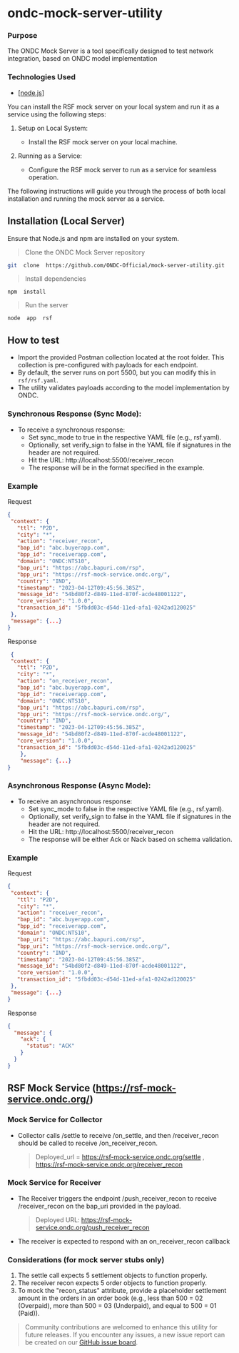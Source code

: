 # ondc-mock-server-utility

### Purpose

The ONDC Mock Server is a tool specifically designed to test network integration, based on ONDC model implementation

### Technologies Used

- [[node.js](https://nodejs.org/en/)]

You can install the RSF mock server on your local system and run it as a service using the following steps:

1. Setup on Local System:
   - Install the RSF mock server on your local machine.

2. Running as a Service:
   - Configure the RSF mock server to run as a service for seamless operation.

The following instructions will guide you through the process of both local installation and running the mock server as a service.

## Installation (Local Server)

Ensure that Node.js and npm are installed on your system.

> Clone the ONDC Mock Server repository

```bash
git  clone  https://github.com/ONDC-Official/mock-server-utility.git
```

> Install dependencies

```shell
npm  install
```

> Run the server

```shell
node  app  rsf
```

## How to test

- Import the provided Postman collection located at the root folder. This collection is pre-configured with payloads for each endpoint.
- By default, the server runs on port 5500, but you can modify this in `rsf/rsf.yaml`.
- The utility validates payloads according to the model implementation by ONDC.

### Synchronous Response (Sync Mode):

- To receive a synchronous response:
  - Set sync_mode to true in the respective YAML file (e.g., rsf.yaml).
  - Optionally, set verify_sign to false in the YAML file if signatures in the header are not required.
  - Hit the URL: http://localhost:5500/receiver_recon
  - The response will be in the format specified in the example.

### Example

Request

```json
{
 "context": {
   "ttl": "P2D",
   "city": "*",
   "action": "receiver_recon",
   "bap_id": "abc.buyerapp.com",
   "bpp_id": "receiverapp.com",
   "domain": "ONDC:NTS10",
   "bap_uri": "https://abc.bapuri.com/rsp",
   "bpp_uri": "https://rsf-mock-service.ondc.org/",
   "country": "IND",
   "timestamp": "2023-04-12T09:45:56.385Z",
   "message_id": "54bd80f2-d849-11ed-870f-acde48001122",
   "core_version": "1.0.0",
   "transaction_id": "5fbdd03c-d54d-11ed-afa1-0242ad120025"
 },
 "message": {...}
}
```

Response

```json
 {
 "context": {
   "ttl": "P2D",
   "city": "*",
   "action": "on_receiver_recon",
   "bap_id": "abc.buyerapp.com",
   "bpp_id": "receiverapp.com",
   "domain": "ONDC:NTS10",
   "bap_uri": "https://abc.bapuri.com/rsp",
   "bpp_uri": "https://rsf-mock-service.ondc.org/",
   "country": "IND",
   "timestamp": "2023-04-12T09:45:56.385Z",
   "message_id": "54bd80f2-d849-11ed-870f-acde48001122",
   "core_version": "1.0.0",
   "transaction_id": "5fbdd03c-d54d-11ed-afa1-0242ad120025"
    },
    "message": {...}
}
```

### Asynchronous Response (Async Mode):

- To receive an asynchronous response:
  - Set sync_mode to false in the respective YAML file (e.g., rsf.yaml).
  - Optionally, set verify_sign to false in the YAML file if signatures in the header are not required.
  - Hit the URL: http://localhost:5500/receiver_recon
  - The response will be either Ack or Nack based on schema validation.

### Example

Request

```json
{
 "context": {
   "ttl": "P2D",
   "city": "*",
   "action": "receiver_recon",
   "bap_id": "abc.buyerapp.com",
   "bpp_id": "receiverapp.com",
   "domain": "ONDC:NTS10",
   "bap_uri": "https://abc.bapuri.com/rsp",
   "bpp_uri": "https://rsf-mock-service.ondc.org/",
   "country": "IND",
   "timestamp": "2023-04-12T09:45:56.385Z",
   "message_id": "54bd80f2-d849-11ed-870f-acde48001122",
   "core_version": "1.0.0",
   "transaction_id": "5fbdd03c-d54d-11ed-afa1-0242ad120025"
 },
 "message": {...}
}
```

Response

```json
{
  "message": {
    "ack": {
      "status": "ACK"
    }
  }
}
```

## RSF Mock Service (https://rsf-mock-service.ondc.org/)

### Mock Service for Collector

- Collector calls /settle to receive /on_settle, and then /receiver_recon should be called to receive /on_receiver_recon.
  > Deployed_url = https://rsf-mock-service.ondc.org/settle , https://rsf-mock-service.ondc.org/receiver_recon

### Mock Service for Receiver

- The Receiver triggers the endpoint /push_receiver_recon to receive /receiver_recon on the bap_uri provided in the payload.
  > Deployed URL: https://rsf-mock-service.ondc.org/push_receiver_recon
- The receiver is expected to respond with an on_receiver_recon callback

### Considerations (for mock server stubs only)

1. The settle call expects 5 settlement objects to function properly.
2. The receiver recon expects 5 order objects to function properly.
3. To mock the "recon_status" attribute, provide a placeholder settlement amount in the orders in an order book (e.g., less than 500 = 02 (Overpaid), more than 500 = 03 (Underpaid), and equal to 500 = 01 (Paid)).

> Community contributions are welcomed to enhance this utility for future releases.
> If you encounter any issues, a new issue report can be created on our [GitHub issue board](https://github.com/ONDC-Official/mock-server-utility/issues).


